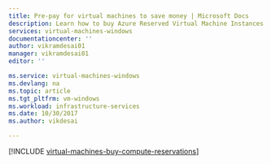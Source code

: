 ```yaml
---
title: Pre-pay for virtual machines to save money | Microsoft Docs
description: Learn how to buy Azure Reserved Virtual Machine Instances to save on your compute costs.
services: virtual-machines-windows
documentationcenter: ''
author: vikramdesai01
manager: vikramdesai01
editor: ''

ms.service: virtual-machines-windows
ms.devlang: na
ms.topic: article
ms.tgt_pltfrm: vm-windows
ms.workload: infrastructure-services
ms.date: 10/30/2017
ms.author: vikdesai

---
```

[!INCLUDE [virtual-machines-buy-compute-reservations](../../../includes/virtual-machines-common-prepay-reserved-vm-instances.md)]

